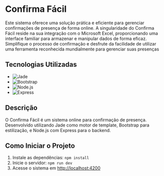 # Confirma Fácil

Este sistema oferece uma solução prática e eficiente para gerenciar confirmações de presença de forma online. A singularidade do Confirma Fácil reside na sua integração com o Microsoft Excel, proporcionando uma interface familiar para armazenar e manipular dados de forma eficaz. Simplifique o processo de confirmação e desfrute da facilidade de utilizar uma ferramenta reconhecida mundialmente para gerenciar suas presenças

## Tecnologias Utilizadas

- ![Jade](https://img.shields.io/badge/-Jade-green?style=flat&logo=Pug&logoColor=white)
- ![Bootstrap](https://img.shields.io/badge/-Bootstrap-563D7C?style=flat&logo=bootstrap&logoColor=white)
- ![Node.js](https://img.shields.io/badge/-Node.js-43853D?style=flat&logo=node.js&logoColor=white)
- ![Express](https://img.shields.io/badge/-Express.js-000000?style=flat&logo=express&logoColor=white)

## Descrição

O Confirma Fácil é um sistema online para confirmação de presença. Desenvolvido utilizando Jade como motor de template, Bootstrap para estilização, e Node.js com Express para o backend.

## Como Iniciar o Projeto

1. Instale as dependências: `npm install`
3. Inicie o servidor: `npm run dev`
4. Acesse o sistema em [http://localhost:4200](http://localhost:4200)
